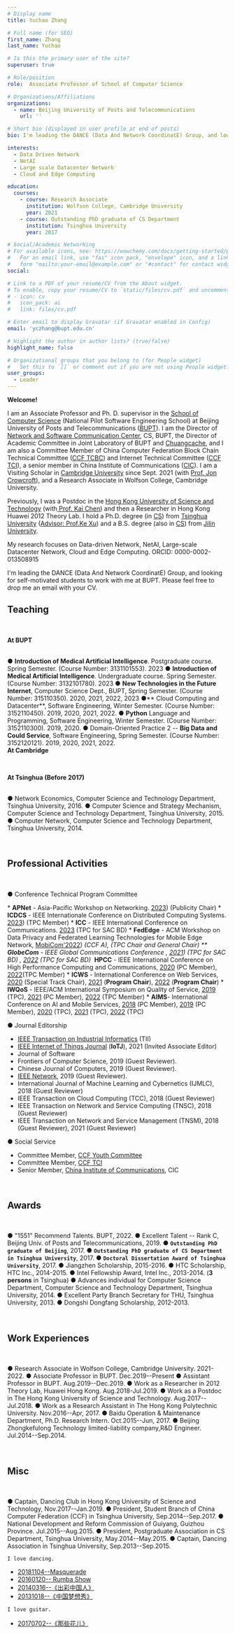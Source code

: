 ```yaml
---
# Display name
title: Yuchao Zhang

# Full name (for SEO)
first_name: Zhang
last_name: Yuchao

# Is this the primary user of the site?
superuser: true

# Role/position
role:  Associate Professor of School of Computer Science

# Organizations/Affiliations
organizations:
  - name: Beijing University of Posts and Telecommunications
    url: ''

# Short bio (displayed in user profile at end of posts)
bio: I'm leading the DANCE (Data And Network CoordinatE) Group, and looking for self-motivated students to work with me at BUPT.

interests:
  - Data Driven Network
  - NetAI
  - Large scale Datacenter Network
  - Cloud and Edge Computing

education:
  courses:
    - course: Research Associate
      institution: Wolfson College, Cambridge University
      year: 2021
    - course: Outstanding PhD graduate of CS Department
      institution: Tsinghua University
      year: 2017

# Social/Academic Networking
# For available icons, see: https://wowchemy.com/docs/getting-started/page-builder/#icons
#   For an email link, use "fas" icon pack, "envelope" icon, and a link in the
#   form "mailto:your-email@example.com" or "#contact" for contact widget.
social:

# Link to a PDF of your resume/CV from the About widget.
# To enable, copy your resume/CV to `static/files/cv.pdf` and uncomment the lines below.
# - icon: cv
#   icon_pack: ai
#   link: files/cv.pdf

# Enter email to display Gravatar (if Gravatar enabled in Config)
email: 'yczhang@bupt.edu.cn'

# Highlight the author in author lists? (true/false)
highlight_name: false

# Organizational groups that you belong to (for People widget)
#   Set this to `[]` or comment out if you are not using People widget.
user_groups:
  - Leader
---
```


**Welcome!**

I am an Associate Professor and Ph. D. supervisor in the [School of Computer Science](https://scs.bupt.edu.cn/) (National Pilot Software Engineering School) at Beijing University of Posts and Telecommunications ([BUPT](https://www.bupt.edu.cn/)). I am the Director of [Network and  Software Communication Center](https://scs.bupt.edu.cn/info/1315/2653.htm), CS, BUPT, the Director of Academic Committee in Joint Laboratory of BUPT and [Chuangcache](https://www.chuangcache.com/), and I am also a Committee Member of China Computer Federation Block Chain Technical Committee ([CCF TCBC](https://www.ccf.org.cn/Chapters/TC/TC_Listing/TCBC/))  and Internet Technical Committee ([CCF TCI](https://www.ccf.org.cn/Chapters/TC/TC_Listing/TCI/)), a senior member in China Institute of Communications ([CIC](https://www.china-cic.cn/)). I am a Visiting Scholar in [Cambridge University](https://www.cam.ac.uk/) since Sept. 2021 (with [Prof. Jon Crowcroft](https://www.cl.cam.ac.uk/~jac22/)), and a Research Associate in Wolfson College, Cambridge University.

Previously, I was a Postdoc in the [Hong Kong University of Science and Technology](https://hkust.edu.hk/) (with[ Prof. Kai Chen](https://cse.hkust.edu.hk/~kaichen/)) and then a Researcher in Hong Kong Huawei 2012 Theory Lab. I hold a Ph.D. degree (in [CS](https://www.cs.tsinghua.edu.cn/)) from [Tsinghua University](https://www.tsinghua.edu.cn/) ([Advisor: Prof.Ke Xu](http://www.thucsnet.org/xuke.html)) and a B.S. degree (also in [CS](http://ccst.jlu.edu.cn/)) from [Jilin University](https://www.jlu.edu.cn/). 

My research focuses on Data-driven Network, NetAI, Large-scale Datacenter Network, Cloud and Edge Computing. ORCID: 0000-0002-013508915

I'm leading the DANCE (Data And Network CoordinatE) Group, and looking for self-motivated students to work with me at BUPT. Please feel free to drop me an email with your CV.

## Teaching

<br/>

**At BUPT**

<br/>● **Introduction of Medical Artificial Intelligence**. Postgraduate course. Spring Semester. (Course Number: 3131101553). 2023
● **Introduction of Medical Artificial Intelligence**. Undergraduate course. Spring Semester. (Course Number: 3132101780). 2023
● **New Technologies in the Future Internet**, Computer Science Dept., BUPT, Spring Semester. (Course Number: 315110350). 2020, 2021, 2022, 2023
●** Cloud Computing and Datacenter**, Software Engineering,  Winter Semester. (Course Number: 3152110450). 2019, 2020, 2021, 2022.
● **Python** Language and Programming, Software Engineering,  Winter Semester. (Course Number: 3152110300). 2019, 2020.
● Domain-Oriented Practice 2 -- **Big Data and Could Service**, Software Engineering, Spring Semester. (Course Number: 3152120121). 2019, 2020, 2021, 2022.
<br/>
**At Cambridge**

<br/>

**At Tsinghua (Before 2017)**

<br/>● Network Economics, Computer Science and Technology Department, Tsinghua University, 2016.
● Computer Science and Strategy Mechanism, Computer Science and Technology Department, Tsinghua University, 2015.
● Computer Network, Computer Science and Technology Department, Tsinghua University, 2014.

<br/>


## Professional Activities

<br/>

● Conference Technical Program Committee

​* **APNet** - Asia-Pacific Workshop on Networking. [2023]([https://conferences.sigcomm.org/events/apnet2023/index.html)) (Publicity Chair)
​* **ICDCS** -  IEEE Internationale Conference on Distributed Computing Systems. [2023](https://icdcs2023.icdcs.org/)) (TPC Member)
​* **ICC** -  IEEE International Conference on Communications. [2023](https://icc2023.ieee-icc.org/authors/call-symposium-papers) (TPC for SAC BD)
​* **FedEdge** - ACM Workshop on Data Privacy and Federated Learning Technologies for Mobile Edge Network, [MobiCom'2022](https://fededge2022.github.io/index.html)) **(CCF A), (TPC Chair and General Chair) **
​* **GlobeCom** - IEEE Global Communications Conference , [2021](https://globecom2021.ieee-globecom.org/)) (TPC for SAC BD) , [2022](https://globecom2021.ieee-globecom.org) (TPC for SAC BD)
​* **HPCC** - IEEE International Conference on High Performance Computing and Communications, [2020](http://cse.stfx.ca/~hpcc/2020/index.html) (PC Member), [2022](http://cse.stfx.ca/~hpcc/2022/index.html)(TPC Member)
​* **ICWS** - International Conference on Web Services, [2020](http://www.icws.org/2020/index.html) (Special Track Chair), [2021](http://www.icws.org/2021/index.html) (**Program Chair**), [2022](http://www.icws.org/2022/index.html) (**Program Chair**)
​* **IWQoS** - IEEE/ACM International Symposium on Quality of Service, [2019](https://iwqos2019.ieee-iwqos.org/) (TPC), [2021](https://iwqos2021.ieee-iwqos.org/) (PC Member), [2022](https://iwqos2022.ieee-iwqos.org/) (TPC Member) 
​* **AIMS**- International Conference on AI and Mobile Services, [2018](http://www.ai1000.org/2018/organization.html) (PC Member), [2019](http://www.ai1000.org/2019/organization.html) (PC Member), [2020](http://www.ai1000.org/2020/organization.html) (TPC), [2021](http://www.ai1000.org/2021/organization.html) (TPC), [2022](http://www.ai1000.org/2022/organization.html) (TPC)

● Journal Editorship
* [IEEE Transaction on Industrial Informatics](https://www.ieee-ies.org/pubs/transactions-on-industrial-informatics) (TII)
* [IEEE Internet of Things Journal](https://ieee-iotj.org/) (**IoTJ**), 2021 (Invited Associate Editor)
* Journal of Software
* Frontiers of Computer Science, 2019 (Guest Reviewer).
* Chinese Journal of Computers, 2019 (Guest Reviewer).
* [IEEE Network](https://www.comsoc.org/publications/magazines/ieee-network), 2019 (Guest Reviewer).
* International Journal of Machine Learning and Cybernetics (IJMLC), 2018 (Guest Reviewer)
* IEEE Transaction on Cloud Computing (TCC), 2018 (Guest Reviewer)
* IEEE Transaction on Network and Service Computing (TNSC), 2018 (Guest Reviewer)
* IEEE Transaction on Network and Service Management (TNSM), 2018 (Guest Reviewer), 2021 (Guest Reviewer)

● Social Service
* Committee Member, [CCF Youth Committee](https://www.ccf.org.cn/gzwyh/qngzwyh/)
* Committee Member, [CCF TCI](https://www.ccf.org.cn/tc/zwmd/hlw/)
* Senior Member, [China Institute of Communications](https://www.china-cic.cn/), CIC

<br/>

## Awards

<br/>

●  "1551" Recommend Talents. BUPT, 2022.
●  Excellent Talent -- Rank C, Beijing Univ. of Posts and Telecommunications, 2019.
● <b>`Outstanding PhD graduate of Beijing`</b>, 2017.
● <b>`Outstanding PhD graduate of CS Department in Tsinghua University`</b>, 2017.
● <b>`Doctoral Dissertation Award of Tsinghua University`</b>, 2017.
● Jiangzhen Scholarship, 2015-2016.
● HTC Scholarship, HTC Inc., 2014-2015.
● Intel Fellowship Award, Intel Inc., 2013-2014. (**3 persons** in Tsinghua)
● Advances individual for Computer Science Department, Computer Science and Technology Department, Tsinghua University, 2014.
● Excellent Party Branch Secretary for THU, Tsinghua University, 2013.
● Dongshi Dongfang Scholarship, 2012-2013.

<br/>

## Work Experiences

<br/>

● Research Associate in Wolfson College, Cambridge University. 2021-2022.
● Associate Professor in BUPT.  Dec.2019--Present
● Assistant Professor in BUPT. Aug.2019--Dec.2019.
● Work as a Researcher in 2012 Theory Lab, Huawei Hong Kong. Aug.2018-Jul.2019.
● Work as a Postdoc in The Hong Kong University of Science and Technology. Aug.2017--Jul.2018.
● Work as a Research Assistant in The Hong Kong Polytechnic University. Nov.2016--Apr, 2017.
● Baidu Operation & Maintenance Department, Ph.D. Research Intern. Oct.2015--Jun, 2017.
● Beijing Zhongkefulong Technology limited-liability company,R&D Engineer.  Jul.2014--Sep.2014.

<br/>

## Misc

<br/>

● Captain, Dancing Club in Hong Kong University of Science and Technology, Nov.2017--Jan.2019.
● President, Student Branch of China Computer Federation (CCF) in Tsinghua University, Sep.2014--Sep.2017.
● National Development and Reform Commission of Guiyang, Guizhou Province. Jul.2015--Aug.2015.
● President, Postgraduate Association in CS Department, Tsinghua University, May.2014--May.2015.
● Captain, Dancing Association in Tsinghua University, Sep.2013--Sep.2015.


`I love dancing. `

* [20181104--Masquerade](https://v.qq.com/x/page/v0760ft19d0.html)
* [20160120-- Rumba Show](http://v.youku.com/v_show/id_XMTg0ODcyMTEwMA==.html?spm=a2hzp.8244740.userfeed.5!2~5~5~5!3~5~A)
* [20140316--《出彩中国人》](http://www.iqiyi.com/w_19rqz2mht5.html)
* [20131018--《中国梦想秀》](http://v.ku6.com/show/FzFOLHQYJPskuEpWI7hDvg...html?from=my)

`I love guitar.`

* [20170702--《那些花儿》](https://v.qq.com/x/page/q0520xfbz1l.html)